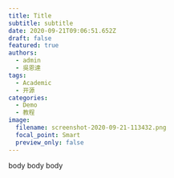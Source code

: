 ```yaml
---
title: Title
subtitle: subtitle
date: 2020-09-21T09:06:51.652Z
draft: false
featured: true
authors:
  - admin
  - 吳恩達
tags:
  - Academic
  - 开源
categories:
  - Demo
  - 教程
image:
  filename: screenshot-2020-09-21-113432.png
  focal_point: Smart
  preview_only: false
---
```

body body body